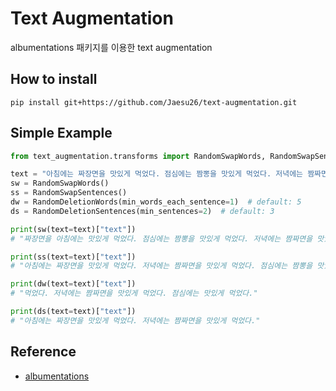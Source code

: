 # Text Augmentation

albumentations 패키지를 이용한 text augmentation

## How to install

```
pip install git+https://github.com/Jaesu26/text-augmentation.git
```

## Simple Example

```python
from text_augmentation.transforms import RandomSwapWords, RandomSwapSentences, RandomDeletionWords, RandomDeletionSentences

text = "아침에는 짜장면을 맛있게 먹었다. 점심에는 짬뽕을 맛있게 먹었다. 저녁에는 짬짜면을 맛있게 먹었다."
sw = RandomSwapWords()
ss = RandomSwapSentences()
dw = RandomDeletionWords(min_words_each_sentence=1)  # default: 5
ds = RandomDeletionSentences(min_sentences=2)  # default: 3

print(sw(text=text)["text"])
# "짜장면을 아침에는 맛있게 먹었다. 점심에는 짬뽕을 맛있게 먹었다. 저녁에는 짬짜면을 맛있게 먹었다."

print(ss(text=text)["text"])
# "아침에는 짜장면을 맛있게 먹었다. 저녁에는 짬짜면을 맛있게 먹었다. 점심에는 짬뽕을 맛있게 먹었다."

print(dw(text=text)["text"])
# "먹었다. 저녁에는 짬짜면을 맛있게 먹었다. 점심에는 맛있게 먹었다."

print(ds(text=text)["text"])
# "아침에는 짜장면을 맛있게 먹었다. 저녁에는 짬짜면을 맛있게 먹었다."
```

## Reference

- [albumentations](https://github.com/albumentations-team/albumentations)
